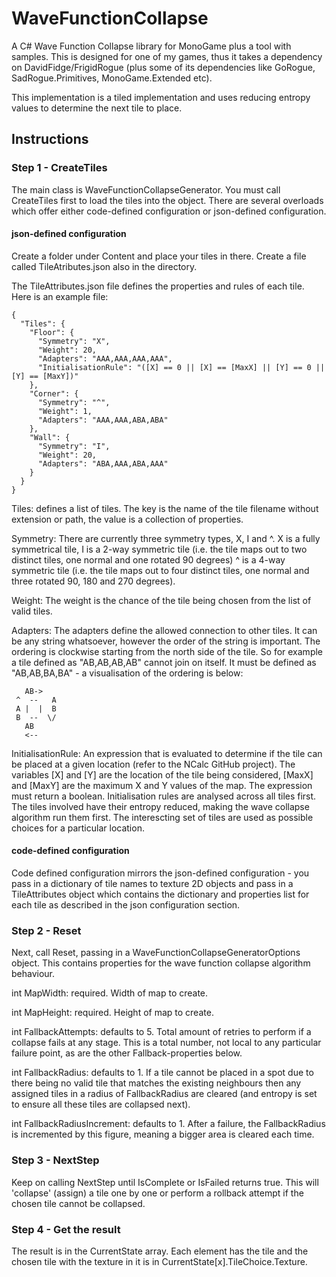 # WaveFunctionCollapse
A C# Wave Function Collapse library for MonoGame plus a tool with samples.  This is designed for one of my games, thus it takes a dependency on DavidFidge/FrigidRogue (plus some of its dependencies like GoRogue, SadRogue.Primitives, MonoGame.Extended etc).

This implementation is a tiled implementation and uses reducing entropy values to determine the next tile to place.

## Instructions

### Step 1 - CreateTiles
The main class is WaveFunctionCollapseGenerator.  You must call CreateTiles first to load the tiles into the object.  There are several overloads which offer either code-defined configuration or json-defined configuration.

#### json-defined configuration

Create a folder under Content and place your tiles in there.  Create a file called TileAtributes.json also in the directory.

The TileAttributes.json file defines the properties and rules of each tile.  Here is an example file:

```
{
  "Tiles": {
    "Floor": {
      "Symmetry": "X",
      "Weight": 20,
      "Adapters": "AAA,AAA,AAA,AAA",
      "InitialisationRule": "([X] == 0 || [X] == [MaxX] || [Y] == 0 || [Y] == [MaxY])"
    },
    "Corner": {
      "Symmetry": "^",
      "Weight": 1,
      "Adapters": "AAA,AAA,ABA,ABA"
    },
    "Wall": {
      "Symmetry": "I",
      "Weight": 20,
      "Adapters": "ABA,AAA,ABA,AAA"
    }
  }
}
```

Tiles: defines a list of tiles.  The key is the name of the tile filename without extension or path, the value is a collection of properties.

Symmetry: There are currently three symmetry types,  X, I and ^.  X is a fully symmetrical tile, I is a 2-way symmetric tile (i.e. the tile maps out to two distinct tiles, one normal and one rotated 90 degrees) ^ is a 4-way symmetric tile (i.e. the tile maps out to four distinct tiles, one normal and three rotated 90, 180 and 270 degrees).

Weight: The weight is the chance of the tile being chosen from the list of valid tiles.

Adapters: The adapters define the allowed connection to other tiles.  It can be any string whatsoever, however the order of the string is important. The ordering is clockwise starting from the north side of the tile. So for example a tile defined as "AB,AB,AB,AB" cannot join on itself.  It must be defined as "AB,AB,BA,BA" - a visualisation of the ordering is below:

```
   AB->
 ^  --   A
 A |  |  B
 B  --  \/
   AB
   <--
```

InitialisationRule: An expression that is evaluated to determine if the tile can be placed at a given location (refer to the NCalc GitHub project).  The variables [X] and [Y] are the location of the tile being considered, [MaxX] and [MaxY] are the maximum X and Y values of the map.  The expression must return a boolean.  Initialisation rules are analysed across all tiles first.  The tiles involved have their entropy reduced, making the wave collapse algorithm run them first.  The interescting set of tiles are used as possible choices for a particular location.

#### code-defined configuration
Code defined configuration mirrors the json-defined configuration - you pass in a dictionary of tile names to texture 2D objects and pass in a TileAttributes object which contains the dictionary and properties list for each tile as described in the json configuration section. 

### Step 2 - Reset
Next, call Reset, passing in a WaveFunctionCollapseGeneratorOptions object.  This contains properties for the wave function collapse algorithm behaviour.

int MapWidth: required.  Width of map to create.

int MapHeight: required.  Height of map to create.

int FallbackAttempts: defaults to 5.  Total amount of retries to perform if a collapse fails at any stage.  This is a total number, not local to any particular failure point, as are the other Fallback-properties below.

int FallbackRadius: defaults to 1.  If a tile cannot be placed in a spot due to there being no valid tile that matches the existing neighbours then any assigned tiles in a radius of FallbackRadius are cleared (and entropy is set to ensure all these tiles are collapsed next).

int FallbackRadiusIncrement: defaults to 1.  After a failure, the FallbackRadius is incremented by this figure, meaning a bigger area is cleared each time.

### Step 3 - NextStep

Keep on calling NextStep until IsComplete or IsFailed returns true.  This will 'collapse' (assign) a tile one by one or perform a rollback attempt if the chosen tile cannot be collapsed.

### Step 4 - Get the result

The result is in the CurrentState array.  Each element has the tile and the chosen tile with the texture in it is in CurrentState[x].TileChoice.Texture.

